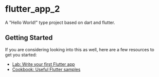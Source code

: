 # flutter_app_2

A "Hello World!" type project based on dart and flutter.

## Getting Started

If you are considering looking into this as well, here are a few resources to get you started:

- [Lab: Write your first Flutter app](https://flutter.io/docs/get-started/codelab)
- [Cookbook: Useful Flutter samples](https://flutter.io/docs/cookbook)
